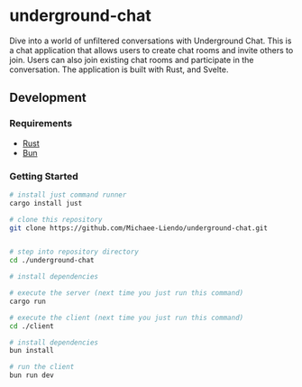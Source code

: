 # underground-chat

Dive into a world of unfiltered conversations with Underground Chat. This is a chat application that allows users to create chat rooms and invite others to join. Users can also join existing chat rooms and participate in the conversation. The application is built with Rust, and Svelte.

## Development

### Requirements

- [Rust](https://rustup.rs)
- [Bun](https://bun.sh/)

### Getting Started

```bash
# install just command runner
cargo install just

# clone this repository
git clone https://github.com/Michaee-Liendo/underground-chat.git


# step into repository directory
cd ./underground-chat

# install dependencies

# execute the server (next time you just run this command)
cargo run

# execute the client (next time you just run this command)
cd ./client

# install dependencies
bun install

# run the client
bun run dev
```
